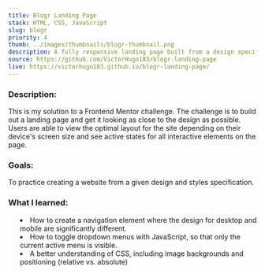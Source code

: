 ```yaml
---
title: Blogr Landing Page
stack: HTML, CSS, JavaScript
slug: blogr
priority: 4
thumb: ../images/thumbnails/blogr-thumbnail.png
description: A fully responsive landing page built from a design specification.
source: https://github.com/VictorHugo183/blogr-landing-page
live: https://victorhugo183.github.io/blogr-landing-page/
---
```

### Description:
This is my solution to a Frontend Mentor challenge. The challenge is to build out a landing page and get it looking as close to the design as possible.<br>
Users are able to view the optimal layout for the site depending on their device's screen size and see active states for all interactive elements on the page.


### Goals:
To practice creating a website from a given design and styles specification.

### What I learned:
<ul style="list-style: inside; margin-bottom: 1.5rem;">
  <li>How to create a navigation element where the design for desktop and mobile are significantly different.</li>
  <li>How to toggle dropdown menus with JavaScript, so that only the current active menu is visible.</li>
  <li>A better understanding of CSS, including image backgrounds and positioning (relative vs. absolute)</li>
</ul>